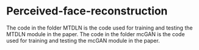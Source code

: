 # Perceived-face-reconstruction
The code in the folder MTDLN is the code used for training and testing the MTDLN module in the paper.
The code in the folder mcGAN is the code used for training and testing the mcGAN module in the paper.
